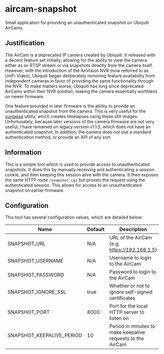 # aircam-snapshot
Small application for providing an unauthenticated snapshot on Ubiquiti AirCams.

## Justification

The AirCam is a deprecated IP camera created by Ubiquiti. It released with a decent feature set initially, allowing for the ability to view the camera either as an RTSP stream or via snapshots directly from the camera itself. However, with the introduction of the AirVision NVR (now referred to as UniFi Video), Ubiquiti began deliberately removing feature availability from independent cameras in favor of providing the same functionality through the NVR. To make matters worse, Ubiquiti has long since deprecated AirCams within their NVR solution, making the camera essentially worthless on newer firmware.

One feature provided in later firmware is the ability to provide an unauthenticated snapshot from the camera. This is very useful for the [sunlapse](https://github.com/adammillerio/sunlapse) utility, which creates timelapses using these still images. Unfortunately, because later versions of the camera firmware are not very useful, I have remained on legacy version v1.1.5, which does not have an authenticated snapshot. In addition, the camera does not use a standard authentication method, or provide an API of any sort.

## Information

This is a simple tool which is used to provide access to unauthenticated snapshots. It does this by manually receiving and authenticating a session cookie, and then keeping this session alive with the camera. It then exposes the same HTTP route `/snapshot.cgi` but proxies the request using the authenticated session. This allows for access to an unauthenticated snapshot on earlier firmware.

## Configuration

This tool has several configuration values, which are detailed below:

| Name  | Default  | Description  |
|---|---|---|
| SNAPSHOT_URL | N/A | URL of the AirCam (e.g. https://192.168.1.5)
| SNAPSHOT_USERNAME | N/A | Username to login to the AirCam |
| SNAPSHOT_PASSWORD | N/A | Password to login to the AirCam |
| SNAPSHOT_IGNORE_SSL | true | Whether or not to ignore self-signed certificates |
| SNAPSHOT_PORT | 8000 | Port for the local HTTP server to listen on |
| SNAPSHOT_KEEPALIVE_PERIOD | 10 | Period in minutes to make keepalive requests to the AirCam |
